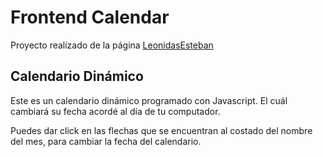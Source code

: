 # Frontend Calendar

Proyecto realizado de la página [LeonidasEsteban](http://https://leonidasesteban.com/proyectos "LeonidasEsteban")

## Calendario Dinámico

Este es un calendario dinámico programado con Javascript. El cuál cambiará su fecha acordé al día de tu computador.

Puedes dar click en las flechas que se encuentran al costado del nombre del mes, para cambiar la fecha del calendario.
